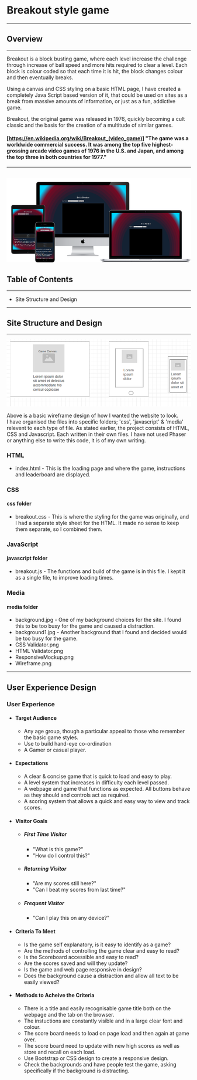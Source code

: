 # Breakout style game
---
## Overview
---
Breakout is a block busting game, where each level increase the challenge through increase of ball speed and more hits required to clear a level.
Each block is colour coded so that each time it is hit, the block changes colour and then eventually breaks.

Using a canvas and CSS styling on a basic HTML page, I have created a completely Java Script based version of it, that could be used on sites as a break from massive amounts of information, or just as a fun, addictive game.

Breakout, the original game was released in 1976, quickly becoming a cult classic and the basis for the creation of a multitude of similar games.

#### [https://en.wikipedia.org/wiki/Breakout_(video_game)] "The game was a worldwide commercial success. It was among the top five highest-grossing arcade video games of 1976 in the U.S. and Japan, and among the top three in both countries for 1977."
---
![responsive website](media/ResponsiveMockup.png "Mock-up of the responsive website")
---
## Table of Contents
---

- Site Structure and Design

---
## Site Structure and Design
---
![wireframe of site](media/Wireframe.png "Wireframe image of the layout of the site, on 3 screen sizes")

Above is a basic wireframe design of how I wanted the website to look.  
I have organised the files into specific folders; 'css', 'javascript' & 'media' relevent to each type of file. As stated earlier, the project consists of HTML, CSS and Javascript.  Each written in their own files.  I have not used Phaser or anything else to write this code, it is of my own writing.  

### HTML

- index.html - This is the loading page and where the game, instructions and leaderboard are displayed.

### CSS
  #### css folder
- breakout.css - This is where the styling for the game was originally, and I had a separate style sheet for the HTML.  It made no sense to keep them separate, so I combined them.

### JavaScript
  #### javascript folder
- breakout.js - The functions and build of the game is in this file.  I kept it as a single file, to improve loading times.

### Media
  #### media folder
- background.jpg - One of my background choices for the site.  I found this to be too busy for the game and caused a distraction.
- background1.jpg - Another background that I found and decided would be too busy for the game.
- CSS Validator.png
- HTML Validator.png
- ResponsiveMockup.png
- Wireframe.png

---
## User Experience Design

### User Experience
- #### Target Audience
  - Any age group, though a particular appeal to those who remember the basic game styles.
  - Use to build hand-eye co-ordination
  - A Gamer or casual player.

- #### Expectations
  - A clear & concise game that is quick to load and easy to play.
  - A level system that increases in difficulty each level passed.
  - A webpage and game that functions as expected.  All buttons behave as they should and controls act as required.
  - A scoring system that allows a quick and easy way to view and track scores.

- #### Visitor Goals
  - ##### First Time Visitor
    - "What is this game?"
    - "How do I control this?"
  
  - ##### Returning Visitor
    - "Are my scores still here?"
    - "Can I beat my scores from last time?"
  
  - ##### Frequent Visitor
    - "Can I play this on any device?"

- #### Criteria To Meet
  - Is the game self explanatory, is it easy to identify as a game?
  - Are the methods of controlling the game clear and easy to read?
  - Is the Scoreboard accessible and easy to read?
  - Are the scores saved and will they update?
  - Is the game and web page responsive in design?
  - Does the background cause a distraction and allow all text to be easily viewed?

- #### Methods to Acheive the Criteria
  - There is a title and easily recognisable game title both on the webpage and the tab on the browser.
  - The instuctions are constantly visible and in a large clear font and colour.
  - The score board needs to load on page load and then again at game over.
  - The score board need to update with new high scores as well as store and recall on each load.
  - Use Bootstrap or CSS design to create a responsive design.
  - Check the backgrounds and have people test the game, asking specifically if the background is distracting.
